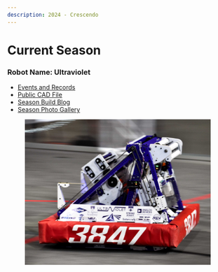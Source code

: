 ```yaml
---
description: 2024 - Crescendo
---
```


# Current Season

### **Robot Name: Ultraviolet**

* [Events and Records](https://www.thebluealliance.com/team/3847/2024)
* [Public CAD File](https://2024cad.spectrum3847.org/)
* [Season Build Blog](https://www.chiefdelphi.com/t/spectrum-3847-build-blog-2024/447471?u=allengregoryiv)
* [Season Photo Gallery](https://photos.spectrum3847.org/2024-FRC)

<figure><img src="../.gitbook/assets/3847 Ultraviolet Card Photo.jpg" alt=""><figcaption></figcaption></figure>
